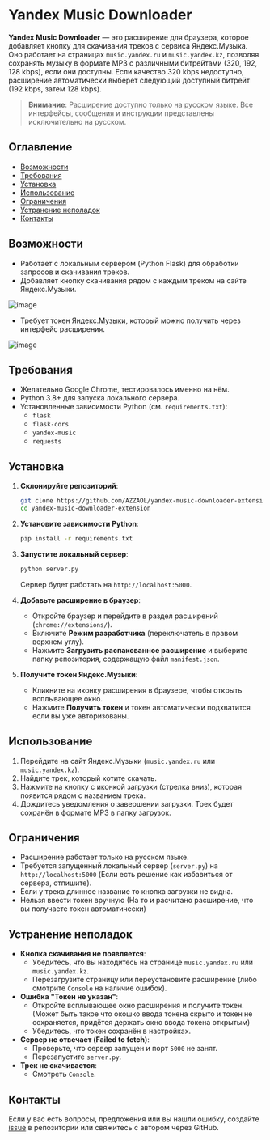 # Yandex Music Downloader

**Yandex Music Downloader** — это расширение для браузера, которое добавляет кнопку для скачивания треков с сервиса Яндекс.Музыка. Оно работает на страницах `music.yandex.ru` и `music.yandex.kz`, позволяя сохранять музыку в формате MP3 с различными битрейтами (320, 192, 128 kbps), если они доступны. Если качество 320 kbps недоступно, расширение автоматически выберет следующий доступный битрейт (192 kbps, затем 128 kbps).

> **Внимание**: Расширение доступно только на русском языке. Все интерфейсы, сообщения и инструкции представлены исключительно на русском.

## Оглавление
- [Возможности](#возможности)
- [Требования](#требования)
- [Установка](#установка)
- [Использование](#использование)
- [Ограничения](#ограничения)
- [Устранение неполадок](#устранение-неполадок)
- [Контакты](#контакты)

## Возможности
- Работает с локальным сервером (Python Flask) для обработки запросов и скачивания треков.
- Добавляет кнопку скачивания рядом с каждым треком на сайте Яндекс.Музыки.

![image](https://github.com/user-attachments/assets/6daeb1f4-c42f-494f-967f-8c9094ca0e09)
- Требует токен Яндекс.Музыки, который можно получить через интерфейс расширения.

![image](https://github.com/user-attachments/assets/bc2541a8-149e-4ee7-8961-1a795e867420)

## Требования
- Желательно Google Chrome, тестировалось именно на нём.
- Python 3.8+ для запуска локального сервера.
- Установленные зависимости Python (см. `requirements.txt`):
  - `flask`
  - `flask-cors`
  - `yandex-music`
  - `requests`

## Установка
1. **Склонируйте репозиторий**:
   ```bash
   git clone https://github.com/AZZAOL/yandex-music-downloader-extension.git
   cd yandex-music-downloader-extension
   ```

2. **Установите зависимости Python**:
   ```bash
   pip install -r requirements.txt
   ```

3. **Запустите локальный сервер**:
   ```bash
   python server.py
   ```
   Сервер будет работать на `http://localhost:5000`.

4. **Добавьте расширение в браузер**:
   - Откройте браузер и перейдите в раздел расширений (`chrome://extensions/`).
   - Включите **Режим разработчика** (переключатель в правом верхнем углу).
   - Нажмите **Загрузить распакованное расширение** и выберите папку репозитория, содержащую файл `manifest.json`.

5. **Получите токен Яндекс.Музыки**:
   - Кликните на иконку расширения в браузере, чтобы открыть всплывающее окно.
   - Нажмите **Получить токен** и токен автоматически подхватится если вы уже авторизованы.

## Использование
1. Перейдите на сайт Яндекс.Музыки (`music.yandex.ru` или `music.yandex.kz`).
2. Найдите трек, который хотите скачать.
3. Нажмите на кнопку с иконкой загрузки (стрелка вниз), которая появится рядом с названием трека.
4. Дождитесь уведомления о завершении загрузки. Трек будет сохранён в формате MP3 в папку загрузок.

## Ограничения
- Расширение работает только на русском языке.
- Требуется запущенный локальный сервер (`server.py`) на `http://localhost:5000` (Если есть решение как избавиться от сервера, отпишите).
- Если у трека длинное название то кнопка загрузки не видна.
- Нельзя ввести токен вручную (На то и расчитано расширение, что вы получаете токен автоматически)

## Устранение неполадок
- **Кнопка скачивания не появляется**:
  - Убедитесь, что вы находитесь на странице `music.yandex.ru` или `music.yandex.kz`.
  - Перезагрузите страницу или переустановите расширение (либо смотрите `Console` на наличие ошибок).
- **Ошибка "Токен не указан"**:
  - Откройте всплывающее окно расширения и получите токен. (Может быть такое что окошко ввода токена скрыто и токен не сохраняется, придётся держать окно ввода токена открытым)
  - Убедитесь, что токен сохранён в настройках.
- **Сервер не отвечает (Failed to fetch)**:
  - Проверьте, что сервер запущен и порт `5000` не занят.
  - Перезапустите `server.py`.
- **Трек не скачивается**:
  - Смотреть `Console`.

## Контакты
Если у вас есть вопросы, предложения или вы нашли ошибку, создайте [issue](https://github.com/AZZAOL/yandex-music-downloader-extension/issues) в репозитории или свяжитесь с автором через GitHub.
